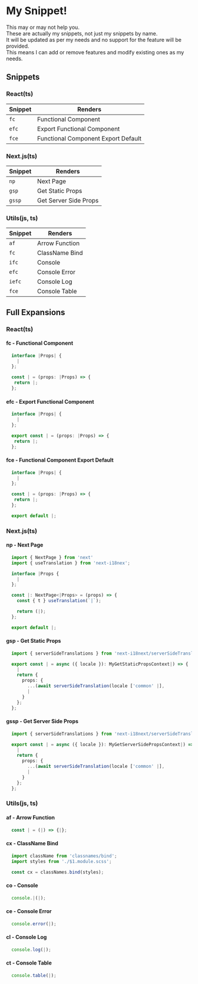 # My Snippet!

This may or may not help you.\
These are actually my snippets, not just my snippets by name.\
It will be updated as per my needs and no support for the feature will be provided.\
This means I can add or remove features and modify existing ones as my needs.

## Snippets
### React(ts)
| Snippet | Renders                                          |
| ------- | ------------------------------------------------ |
| `fc`    | Functional Component                             |
| `efc`   | Export Functional Component                      |
| `fce`   | Functional Component Export Default              |

### Next.js(ts)
| Snippet | Renders                                          |
| ------- | ------------------------------------------------ |
| `np`    | Next Page                                        |
| `gsp`   | Get Static Props                                 |
| `gssp`  | Get Server Side Props                            |

### Utils(js, ts)
| Snippet | Renders                                          |
| ------- | ------------------------------------------------ |
| `af`    | Arrow Function                                   |
| `fc`    | ClassName Bind                                   |
| `ifc`   | Console                                          |
| `efc`   | Console Error                                    |
| `iefc`  | Console Log                                      |
| `fce`   | Console Table                                    |


## Full Expansions

### React(ts)
#### fc - Functional Component

```typescript
  interface |Props| {
    |
  };

  const | = (props: |Props) => {
   return |;
  };
```

#### efc - Export Functional Component

```typescript
  interface |Props| {
    |
  };

  export const | = (props: |Props) => {
   return |;
  };
```

#### fce - Functional Component Export Default

```typescript
  interface |Props| {
    |
  };

  const | = (props: |Props) => {
   return |;
  };

  export default |;
```

### Next.js(ts)

#### np - Next Page

```typescript
  import { NextPage } from 'next'
  import { useTranslation } from 'next-i18nex';

  interface |Props {
    |
  };

  const |: NextPage<|Props> = (props) => {
    const { t } useTranslation(`|`);

    return (|);
  };

  export default |;
```

#### gsp - Get Static Props

```typescript
  import { serverSideTranslations } from 'next-i18next/serverSideTranslations';

  export const | = async ({ locale }): MyGetStaticPropsContext|) => {
    |
    return {
      props: {
        ...(await serverSideTranslation(locale ['common' |],
        |
      }
    };
  };
```

#### gssp - Get Server Side Props

```typescript
  import { serverSideTranslations } from 'next-i18next/serverSideTranslations';

  export const | = async ({ locale }): MyGetServerSidePropsContext|) => {
    |
    return {
      props: {
        ...(await serverSideTranslation(locale ['common' |],
        |
      }
    };
  };
```

### Utils(js, ts)

#### af - Arrow Function

```javascript
  const | = (|) => {|};
```

#### cx - ClassName Bind

```javascript
  import className from 'classnames/bind';
  import styles from './$1.module.scss';

  const cx = classNames.bind(styles);
```

#### co - Console

```javascript
  console.|(|);
```

#### ce - Console Error

```javascript
  console.error(|);
```

#### cl - Console Log

```javascript
  console.log(|);
```

#### ct - Console Table

```javascript
  console.table(|);
```
